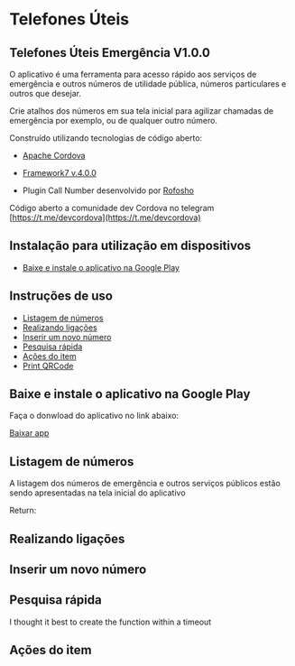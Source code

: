 # Telefones Úteis

## Telefones Úteis Emergência V1.0.0

O aplicativo é uma ferramenta para acesso rápido aos serviços de emergência e outros números de utilidade pública, números particulares e outros que desejar.

Crie atalhos dos números em sua tela inicial para agilizar chamadas de emergência por exemplo, ou de qualquer outro número.

Construído utilizando tecnologias de código aberto:

- [Apache Cordova](https://cordova.apache.org)

- [Framework7 v.4.0.0](http://framework7.io)

- Plugin Call Number desenvolvido por [Rofosho](https://github.com/Rohfosho/CordovaCallNumberPlugin.git)

Código aberto a comunidade dev Cordova no telegram [https://t.me/devcordova](https://t.me/devcordova)

## Instalação para utilização em dispositivos

- [ Baixe e instale o aplicativo na Google Play](#Baixe-e-instale-o-aplicativo-na-Google-Play)

## Instruções de uso

- [ Listagem de números](#Listagem-de-números)
- [ Realizando ligações](#Realizando-ligações)
- [ Inserir um novo número](#Inserir-um-novo-número)
- [ Pesquisa rápida](#Pesquisa-rápida)
- [ Ações do item](#Ações-do-item)
- [ Print QRCode ](#Print-QRCode )

## Baixe e instale o aplicativo na Google Play

Faça o donwload do aplicativo no link abaixo:

[Baixar app](https://play.google.com/store/apps/details?id=br.com.telefones_uteis)

## Listagem de números

A listagem dos números de emergência e outros serviços públicos estão sendo apresentadas na tela inicial do aplicativo


Return:


## Realizando ligações




## Inserir um novo número



## Pesquisa rápida
I thought it best to create the function within a timeout


## Ações do item


